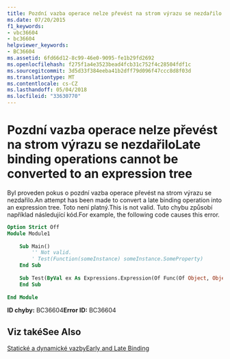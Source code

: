 ```yaml
---
title: Pozdní vazba operace nelze převést na strom výrazu se nezdařilo
ms.date: 07/20/2015
f1_keywords:
- vbc36604
- bc36604
helpviewer_keywords:
- BC36604
ms.assetid: 6fd66d12-8c99-46e0-9095-fe1b29fd2692
ms.openlocfilehash: f275f1a4e3523bead4fcb31c752f4c28504fdf1c
ms.sourcegitcommit: 3d5d33f384eeba41b2dff79d096f47ccc8d8f03d
ms.translationtype: MT
ms.contentlocale: cs-CZ
ms.lasthandoff: 05/04/2018
ms.locfileid: "33630770"
---
```

# <a name="late-binding-operations-cannot-be-converted-to-an-expression-tree"></a><span data-ttu-id="ba1fc-102">Pozdní vazba operace nelze převést na strom výrazu se nezdařilo</span><span class="sxs-lookup"><span data-stu-id="ba1fc-102">Late binding operations cannot be converted to an expression tree</span></span>
<span data-ttu-id="ba1fc-103">Byl proveden pokus o pozdní vazba operace převést na strom výrazu se nezdařilo.</span><span class="sxs-lookup"><span data-stu-id="ba1fc-103">An attempt has been made to convert a late binding operation into an expression tree.</span></span> <span data-ttu-id="ba1fc-104">Toto není platný.</span><span class="sxs-lookup"><span data-stu-id="ba1fc-104">This is not valid.</span></span> <span data-ttu-id="ba1fc-105">Tuto chybu způsobí například následující kód.</span><span class="sxs-lookup"><span data-stu-id="ba1fc-105">For example, the following code causes this error.</span></span>  
  
```vb  
Option Strict Off  
Module Module1  
  
    Sub Main()  
        '' Not valid.  
        ' Test(Function(someInstance) someInstance.SomeProperty)  
    End Sub  
  
    Sub Test(ByVal ex As Expressions.Expression(Of Func(Of Object, Object)))  
    End Sub  
  
End Module  
```  
  
 <span data-ttu-id="ba1fc-106">**ID chyby:** BC36604</span><span class="sxs-lookup"><span data-stu-id="ba1fc-106">**Error ID:** BC36604</span></span>  
  
## <a name="see-also"></a><span data-ttu-id="ba1fc-107">Viz také</span><span class="sxs-lookup"><span data-stu-id="ba1fc-107">See Also</span></span>  
 [<span data-ttu-id="ba1fc-108">Statické a dynamické vazby</span><span class="sxs-lookup"><span data-stu-id="ba1fc-108">Early and Late Binding</span></span>](../../visual-basic/programming-guide/language-features/early-late-binding/index.md)  
 
